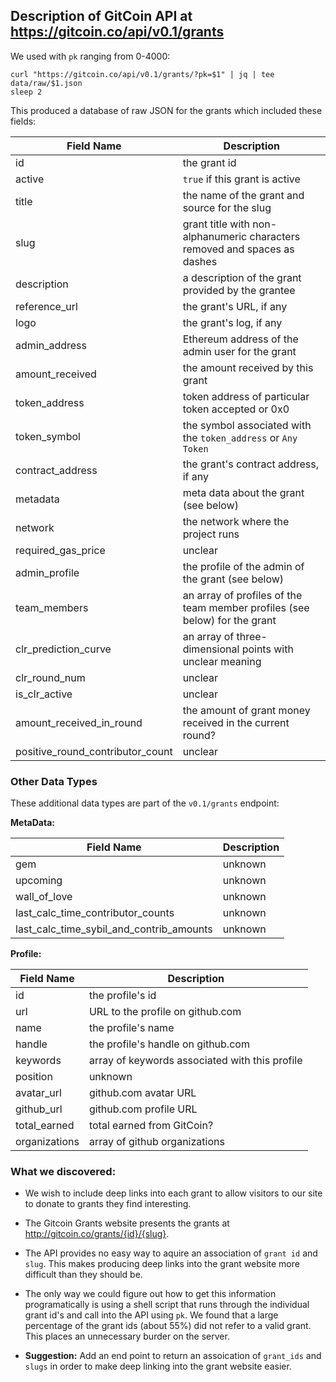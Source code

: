 ## Description of GitCoin API at https://gitcoin.co/api/v0.1/grants

We used with `pk` ranging from 0-4000:

```
curl "https://gitcoin.co/api/v0.1/grants/?pk=$1" | jq | tee data/raw/$1.json
sleep 2
```

This produced a database of raw JSON for the grants which included these fields:

| Field Name                          | Description                                                                |
| ----------------------------------- | -------------------------------------------------------------------------- |
| id                                  | the grant id                                                               |
| active                              | `true` if this grant is active                                             |
| title                               | the name of the grant and source for the slug                              |
| slug                                | grant title with non-alphanumeric characters removed and spaces as dashes  |
| description                         | a description of the grant provided by the grantee                         |
| reference_url                       | the grant's URL, if any                                                    |
| logo                                | the grant's log, if any                                                    |
| admin_address                       | Ethereum address of the admin user for the grant                           |
| amount_received                     | the amount received by this grant                                          |
| token_address                       | token address of particular token accepted or 0x0                          |
| token_symbol                        | the symbol associated with the `token_address` or `Any Token`              |
| contract_address                    | the grant's contract address, if any                                       |
| metadata                            | meta data about the grant (see below)                                      |
| network                             | the network where the project runs                                         |
| required\_gas\_price                | unclear                                                                    |
| admin_profile                       | the profile of the admin of the grant (see below)                          |
| team_members                        | an array of profiles of the team member profiles (see below) for the grant |
| clr\_prediction\_curve              | an array of three-dimensional points with unclear meaning                  |
| clr\_round\_num                     | unclear                                                                    |
| is\_clr\_active                     | unclear                                                                    |
| amount\_received\_in\_round         | the amount of grant money received in the current round?                   |
| positive\_round\_contributor\_count | unclear                                                                    |


### Other Data Types

These additional data types are part of the `v0.1/grants` endpoint:

**MetaData:**

| Field Name                                     | Description |
| ---------------------------------------------- | ----------- |
| gem                                            | unknown     |
| upcoming                                       | unknown     |
| wall\_of\_love                                 | unknown     |
| last\_calc\_time\_contributor\_counts          | unknown     |
| last\_calc\_time\_sybil\_and\_contrib\_amounts | unknown     |

**Profile:**

| Field Name    | Description                                    |
| ------------- | ---------------------------------------------- |
| id            | the profile's id                               |
| url           | URL to the profile on github.com               |
| name          | the profile's name                             |
| handle        | the profile's handle on github.com             |
| keywords      | array of keywords associated with this profile |
| position      | unknown                                        |
| avatar_url    | github.com avatar URL                          |
| github_url    | github.com profile URL                         |
| total_earned  | total earned from GitCoin?                     |
| organizations | array of github organizations                  |

### What we discovered:

- We wish to include deep links into each grant to allow visitors to our site to donate to grants they find interesting.

- The Gitcoin Grants website presents the grants at http://gitcoin.co/grants/{id}/{slug}.

- The API provides no easy way to aquire an association of `grant id` and `slug`. This makes producing deep links into the grant website more difficult than they should be.

- The only way we could figure out how to get this information programatically is using a shell script that runs through the individual grant id's and call into the API using `pk`. We found that a large percentage of the grant ids (about 55%) did not refer to a valid grant. This places an unnecessary burder on the server.

- **Suggestion:** Add an end point to return an assoication of `grant_ids` and `slugs` in order to make deep linking into the grant website easier.
